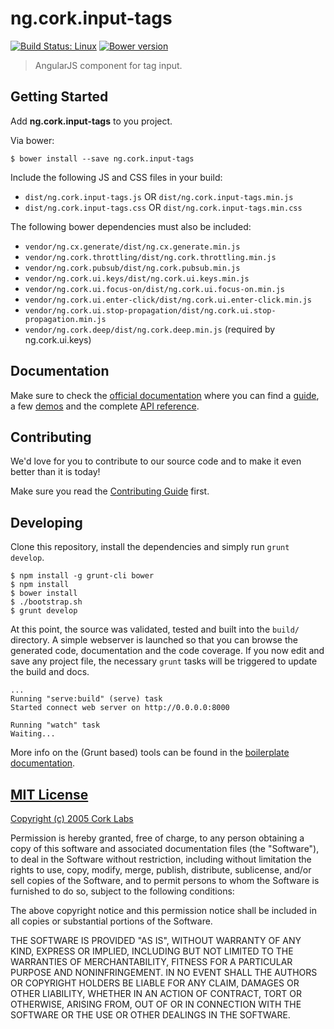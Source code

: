 # ng.cork.input-tags
[![Build Status: Linux](http://img.shields.io/travis/cork-labs/ng.cork.input-tags/master.svg?style=flat-square)](https://travis-ci.org/cork-labs/ng.cork.input-tags)
[![Bower version](http://img.shields.io/bower/v/ng.cork.input-tags.svg?style=flat-square)](https://github.com/cork-labs/ng.cork.input-tags)

> AngularJS component for tag input.


## Getting Started

Add **ng.cork.input-tags** to you project.

Via bower:

```
$ bower install --save ng.cork.input-tags
```


Include the following JS and CSS files in your build:
- `dist/ng.cork.input-tags.js` OR `dist/ng.cork.input-tags.min.js`
- `dist/ng.cork.input-tags.css` OR `dist/ng.cork.input-tags.min.css`


The following bower dependencies must also be included:
- `vendor/ng.cx.generate/dist/ng.cx.generate.min.js`
- `vendor/ng.cork.throttling/dist/ng.cork.throttling.min.js`
- `vendor/ng.cork.pubsub/dist/ng.cork.pubsub.min.js`
- `vendor/ng.cork.ui.keys/dist/ng.cork.ui.keys.min.js`
- `vendor/ng.cork.ui.focus-on/dist/ng.cork.ui.focus-on.min.js`
- `vendor/ng.cork.ui.enter-click/dist/ng.cork.ui.enter-click.min.js`
- `vendor/ng.cork.ui.stop-propagation/dist/ng.cork.ui.stop-propagation.min.js`
- `vendor/ng.cork.deep/dist/ng.cork.deep.min.js` (required by ng.cork.ui.keys)


## Documentation

Make sure to check the [official documentation](http://jarvis.cork-labs.org/ng.cork.input-tags/current/docs) where you can find a
[guide](http://jarvis.cork-labs.org/ng.cork.input-tags/current/docs/#/guide), a few [demos](http://jarvis.cork-labs.org/ng.cork.input-tags/current/docs/#/demos) and the complete
[API reference](http://jarvis.cork-labs.org/ng.cork.input-tags/current/docs/#/docs).


## Contributing

We'd love for you to contribute to our source code and to make it even better than it is today!

Make sure you read the [Contributing Guide](CONTRIBUTING.md) first.


## Developing

Clone this repository, install the dependencies and simply run `grunt develop`.

```
$ npm install -g grunt-cli bower
$ npm install
$ bower install
$ ./bootstrap.sh
$ grunt develop
```

At this point, the source was validated, tested and built into the `build/` directory. A simple webserver is launched so
that you can browse the generated code, documentation and the code coverage. If you now edit and save any project file,
the necessary `grunt` tasks will be triggered to update the build and docs.

```
...
Running "serve:build" (serve) task
Started connect web server on http://0.0.0.0:8000

Running "watch" task
Waiting...
```

More info on the (Grunt based) tools can be found in the
[boilerplate documentation](http://jarvis.cork-labs.org/boilerplate-nglib/current/docs).


## [MIT License](LICENSE)

[Copyright (c) 2005 Cork Labs](http://cork-labs.mit-license.org/2015)

Permission is hereby granted, free of charge, to any person obtaining a copy of
this software and associated documentation files (the "Software"), to deal in
the Software without restriction, including without limitation the rights to
use, copy, modify, merge, publish, distribute, sublicense, and/or sell copies of
the Software, and to permit persons to whom the Software is furnished to do so,
subject to the following conditions:

The above copyright notice and this permission notice shall be included in all
copies or substantial portions of the Software.

THE SOFTWARE IS PROVIDED "AS IS", WITHOUT WARRANTY OF ANY KIND, EXPRESS OR
IMPLIED, INCLUDING BUT NOT LIMITED TO THE WARRANTIES OF MERCHANTABILITY, FITNESS
FOR A PARTICULAR PURPOSE AND NONINFRINGEMENT. IN NO EVENT SHALL THE AUTHORS OR
COPYRIGHT HOLDERS BE LIABLE FOR ANY CLAIM, DAMAGES OR OTHER LIABILITY, WHETHER
IN AN ACTION OF CONTRACT, TORT OR OTHERWISE, ARISING FROM, OUT OF OR IN
CONNECTION WITH THE SOFTWARE OR THE USE OR OTHER DEALINGS IN THE SOFTWARE.
